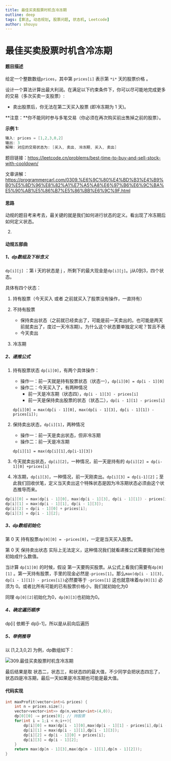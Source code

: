 ```yaml
---
title: 最佳买卖股票时机含冷冻期
outline: deep
tags: [算法, 动态规划, 股票问题, 状态机, Leetcode]
author: shouyu
---
```


# 最佳买卖股票时机含冷冻期

#### 题目描述

给定一个整数数组`prices`，其中第 `prices[i]` 表示第 `*i*` 天的股票价格 。

设计一个算法计算出最大利润。在满足以下约束条件下，你可以尽可能地完成更多的交易（多次买卖一支股票）:

- 卖出股票后，你无法在第二天买入股票 (即冷冻期为 1 天)。

**注意：**你不能同时参与多笔交易（你必须在再次购买前出售掉之前的股票）。

**示例 1:**

```java
输入: prices = [1,2,3,0,2]
输出: 3 
解释: 对应的交易状态为: [买入, 卖出, 冷冻期, 买入, 卖出]
```

题目链接：https://leetcode.cn/problems/best-time-to-buy-and-sell-stock-with-cooldown/

文章讲解：https://programmercarl.com/0309.%E6%9C%80%E4%BD%B3%E4%B9%B0%E5%8D%96%E8%82%A1%E7%A5%A8%E6%97%B6%E6%9C%BA%E5%90%AB%E5%86%B7%E5%86%BB%E6%9C%9F.html

#### 思路

动规的题目考来考去，最关键的就是我们如何进行状态的定义。看出现了冷冻期后如何定义状态。

2. 



#### 动规五部曲

##### 1、dp数组及下标含义

`dp[i][j]` ：第 i 天的状态是 j ，所剩下的最大现金是`dp[i][j]`。j从0到3，四个状态。

具体有四个状态：

1. 持有股票（今天买入  或者  之前就买入了股票没有操作，一直持有）

2. 不持有股票
   - 保持卖出状态（之前就已经卖出了，可能是前一天卖出的。也可能是两天前就卖出了，度过一天冷冻期）。为什么这个状态要单独定义呢？暂且不表
   - 今天卖出
3. 冷冻期



##### 2、递推公式

1. 持有股票状态 `dp[i][0]`，有两个具体操作：

   - 操作一：前一天就是持有股票状态（状态一），`dp[i][0] = dp[i - 1][0]`
   - 操作二：今天买入了，有两种情况
     - 前一天是冷冻期（状态四），`dp[i - 1][3] - prices[i]`
     - 前一天是保持卖出股票的状态（状态二），`dp[i - 1][1] - prices[i]`

   `dp[i][0] = max(dp[i - 1][0], max(dp[i - 1][3], dp[i - 1][1]) - prices[i]);`

2. 保持卖出状态，`dp[i][1]`，两种情况

   - 操作一：前一天是卖出状态，但非冷冻期
   - 操作二：前一天是冷冻期

   `dp[i][1] = max(dp[i][1],dp[i-1][3])`

3. 今天就卖出状态，`dp[i][2]`，一种情况，前一天是持有的 `dp[i][2] = dp[i-1][0] +prices[i]`

4. 冷冻期，`dp[i][3]`，一种情况，前一天刚卖出。`dp[i][3] = dp[i-1][2]`；至此我们回收伏笔，定义当天卖出这个特殊状态是因为冷冻期状态必须由这个状态推导而来。

```C++
dp[i][0] = max(dp[i - 1][0], max(dp[i - 1][3], dp[i - 1][1]) - prices[i]);
dp[i][1] = max(dp[i - 1][1], dp[i - 1][3]);
dp[i][2] = dp[i - 1][0] + prices[i];
dp[i][3] = dp[i - 1][2];
```

##### 3、dp数组初始化

第 0 天 持有股票`dp[0][0] = -prices[0]`，一定是当天买入股票。

第 0 天 保持卖出状态 实际上无法定义，这种情况我们就看递推公式需要我们给他初始成什么数值。

当计算 `dp[1][0]` 的时候，假设 第一天要购买股票。从公式上看我们需要有`dp[0][1]` 。第一天持有股票，手里的现金必然是`-prices[1]`。那么`max(dp[i - 1][3], dp[i - 1][1]) - prices[i])`必然要等于 `-prices[1]` 这也就意味着`dp[0][1]` 必须为 0。或者比所有可能的已有股票价格小，我们就初始化为0

同理 `dp[0][2]`初始化为0，`dp[0][3]`也初始为0。

##### 4、确定遍历顺序

dp[i] 依赖于 dp[i-1]，所以是从前向后遍历

##### 5、举例推导

以 [1,2,3,0,2] 为例，dp数组如下：

![309.最佳买卖股票时机含冷冻期](https://images-xxueyu.oss-cn-shanghai.aliyuncs.com/2021032317451040.png)

最后结果是取 状态二，状态三，和状态四的最大值，不少同学会把状态四忘了，状态四是冷冻期，最后一天如果是冷冻期也可能是最大值。

#### 代码实现

```C++
int maxProfit(vector<int>& prices) {
    int n = prices.size();
    vector<vector<int>> dp(n,vector<int>(4,0));
    dp[0][0] -= prices[0]; // 持股票
    for(int i = 1;i < n;i++){
        dp[i][0] = max(dp[i - 1][0],max(dp[i - 1][1] - prices[i],dp[i - 1][3] - prices[i]));
        dp[i][1] = max(dp[i - 1][1],dp[i - 1][3]);
        dp[i][2] = dp[i - 1][0] + prices[i];
        dp[i][3] = dp[i - 1][2];
    }
    return max(dp[n - 1][3],max(dp[n - 1][1],dp[n - 1][2]));
}
```



